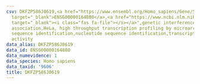 ```yaml
---
csv: DKFZP586J0619,<a href="https://www.ensembl.org/Homo_sapiens/Gene/Summary?db=core;g=ENSG00000164880"
  target="_blank">ENSG00000164880</a>,<a href="https://www.ncbi.nlm.nih.gov/pubmed/17216044"
  target="_blank"><i class="fas fa-file"></i></a>",genetic interference,functional
  association,HeLa, high throughput transcription profiling by microarray,nucleotide
  sequence identification,nucleotide sequence identification,transcriptional regulation,up-regulates
  activity
data_alias: DKFZP586J0619
data_id: ENSG00000164880
data_numevidence: 1
data_species: Homo sapiens
data_taxid: '9606'
title: DKFZP586J0619
---
```

